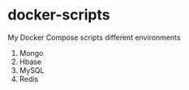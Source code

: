 # docker-scripts
My Docker Compose scripts different environments

1. Mongo
2. Hbase
3. MySQL
4. Redis
